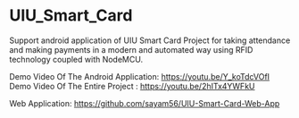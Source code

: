 # UIU_Smart_Card
Support android application of UIU Smart Card Project for taking attendance and making payments in a modern and automated way using RFID technology coupled with NodeMCU.

Demo Video Of The Android Application: https://youtu.be/Y_koTdcVOfI
Demo Video Of The Entire Project : https://youtu.be/2hITx4YWFkU

Web Application: https://github.com/sayam56/UIU-Smart-Card-Web-App
